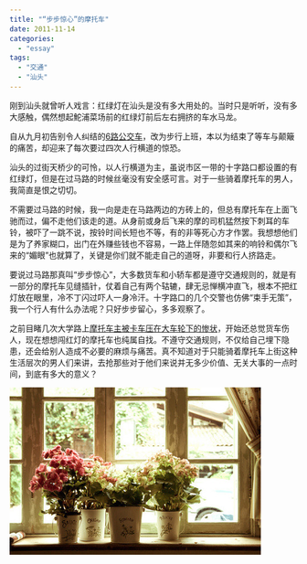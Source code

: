 ```yaml
---
title: "“步步惊心”的摩托车"
date: 2011-11-14
categories: 
  - "essay"
tags: 
  - "交通"
  - "汕头"
---
```


刚到汕头就曾听人戏言：红绿灯在汕头是没有多大用处的。当时只是听听，没有多大感触，偶然想起鮀浦菜场前的红绿灯前后左右拥挤的车水马龙。

自从九月初告别令人纠结的[6路公交车](http://www.jfsay.com/archives/351.html "清晨的林荫")，改为步行上班，本以为结束了等车与颠簸的痛苦，却迎来了每次要过四次人行横道的惊恐。

汕头的过街天桥少的可怜，以人行横道为主，虽说市区一带的十字路口都设置的有红绿灯，但是在过马路的时候丝毫没有安全感可言。对于一些骑着摩托车的男人，我简直是恨之切切。

不需要过马路的时候，我一向是走在马路两边的方砖上的，但总有摩托车在上面飞驰而过，偏不走他们该走的道。从身前或身后飞来的摩的司机猛然按下刺耳的车铃，被吓了一跳不说，按铃时间长短也不等，有的非等死心方才作罢。我想想他们是为了养家糊口，出门在外赚些钱也不容易，一路上伴随忽如其来的响铃和偶尔飞来的“媚眼”也就算了，关键是你们就不能走自己的道呀，非要和行人挤路走。

要说过马路那真叫“步步惊心”，大多数货车和小轿车都是遵守交通规则的，就是有一部分的摩托车见缝插针，仗着自己有两个轱辘，肆无忌惮横冲直飞，根本不把红灯放在眼里，冷不丁闪过吓人一身冷汗。十字路口的几个交警也仿佛“束手无策”，我一个行人有什么办法呢？只好步步留心，多多观察了。

之前目睹几次大学路上[摩托车主被卡车压在大车轮下的惨状](http://www.jfsay.com/archives/342.html "千万注意交通安全")，开始还总觉货车伤人，现在想想闯红灯的摩托车也纯属自找。不遵守交通规则，不仅给自己埋下隐患，还会给别人造成不必要的麻烦与痛苦。真不知道对于只能骑着摩托车上街这种生活层次的男人们来讲，去抢那些对于他们来说并无多少价值、无关大事的一点时间，到底有多大的意义？

![641167cfjw1dljxewyjsmj](images/6225211157_ba2a9028fb_z.jpg)
